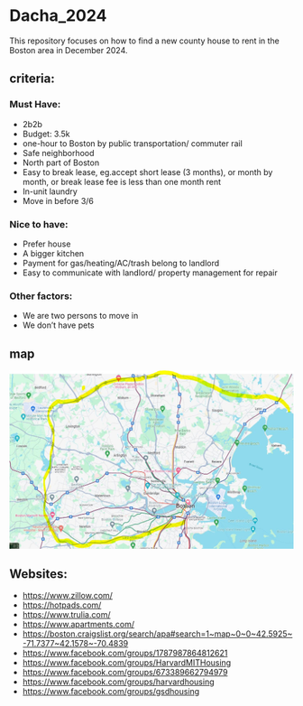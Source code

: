 # Dacha_2024

This repository focuses on how to find a new county house to rent in the Boston area in December 2024.

## criteria:

### Must Have:
- 2b2b
- Budget: 3.5k
- one-hour to Boston by public transportation/ commuter rail 
- Safe neighborhood
- North part of Boston 
- Easy to break lease, eg.accept short lease (3 months), or month by month, or break lease fee is less than one month rent 
- In-unit laundry 
- Move in before 3/6

### Nice to have:
- Prefer house 
- A bigger kitchen
- Payment for gas/heating/AC/trash belong to landlord 
- Easy to communicate with landlord/ property management for repair

### Other factors:
- We are two persons to move in
- We don’t have pets

## map

![map](https://github.com/smnikitin/Dacha_2024/blob/main/map.JPG)

## Websites:

- https://www.zillow.com/
- https://hotpads.com/
- https://www.trulia.com/
- https://www.apartments.com/
- https://boston.craigslist.org/search/apa#search=1~map~0~0~42.5925~-71.7377~42.1578~-70.4839
- https://www.facebook.com/groups/1787987864812621
- https://www.facebook.com/groups/HarvardMITHousing
- https://www.facebook.com/groups/673389662794979
- https://www.facebook.com/groups/harvardhousing
- https://www.facebook.com/groups/gsdhousing
